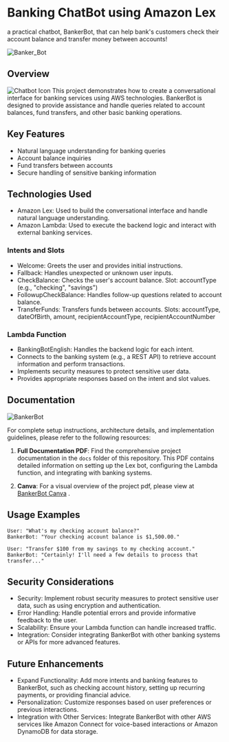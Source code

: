# Banking ChatBot using Amazon Lex 
a practical chatbot, BankerBot, that can help bank's customers check their account balance and transfer money between accounts!

![Banker_Bot](https://www.flaticon.com/free-animated-icon/chatbot_11260829?term=chatbot&page=1&position=4&origin=search&related_id=11260829)

## Overview 

![Chatbot Icon](https://www.flaticon.com/free-animated-icon/chatbot_12205168?term=chatbot&page=1&position=7&origin=search&related_id=12205168)
This project demonstrates how to create a conversational interface for banking services using AWS technologies. BankerBot is designed to provide assistance and handle queries related to account balances, fund transfers, and other basic banking operations.

## Key Features

- Natural language understanding for banking queries
- Account balance inquiries
- Fund transfers between accounts
- Secure handling of sensitive banking information

## Technologies Used

- Amazon Lex: Used to build the conversational interface and handle natural language understanding.
- Amazon Lambda: Used to execute the backend logic and interact with external banking services.

### Intents and Slots

- Welcome: Greets the user and provides initial instructions.
- Fallback: Handles unexpected or unknown user inputs.
- CheckBalance: Checks the user's account balance.
                              Slot: accountType (e.g., "checking", "savings")
- FollowupCheckBalance: Handles follow-up questions related to account balance.
- TransferFunds: Transfers funds between accounts.
                            Slots: accountType, dateOfBirth, amount, recipientAccountType, recipientAccountNumber
### Lambda Function

- BankingBotEnglish: Handles the backend logic for each intent.
- Connects to the banking system (e.g., a REST API) to retrieve account information and perform transactions.
- Implements security measures to protect sensitive user data.
- Provides appropriate responses based on the intent and slot values.

## Documentation 

![BankerBot](https://www.flaticon.com/free-animated-icon/chat-bot_11184177?term=chatbot&page=1&position=3&origin=search&related_id=11184177)

For complete setup instructions, architecture details, and implementation guidelines, please refer to the following resources:

1. **Full Documentation PDF**: Find the comprehensive project documentation in the `docs` folder of this repository. This PDF contains detailed information on setting up the Lex bot, configuring the Lambda function, and integrating with banking systems.

2. **Canva**: For a visual overview of the project pdf, please view at [BankerBot Canva]([https://www.canva.com/design/DAFxyz123/view](https://www.canva.com/design/DAGP0o7PBG8/RGXvNBZOPrWKSw4K4dLceQ/view?utm_content=DAGP0o7PBG8&utm_campaign=designshare&utm_medium=link&utm_source=editor)) .

## Usage Examples

```
User: "What's my checking account balance?"
BankerBot: "Your checking account balance is $1,500.00."

User: "Transfer $100 from my savings to my checking account."
BankerBot: "Certainly! I'll need a few details to process that transfer..."
```

## Security Considerations

- Security: Implement robust security measures to protect sensitive user data, such as using encryption and authentication.
- Error Handling: Handle potential errors and provide informative feedback to the user.
- Scalability: Ensure your Lambda function can handle increased traffic.
- Integration: Consider integrating BankerBot with other banking systems or APIs for more advanced features.


## Future Enhancements

- Expand Functionality: Add more intents and banking features to BankerBot, such as checking account history, setting up recurring payments, or providing financial advice.
- Personalization: Customize responses based on user preferences or previous interactions.
- Integration with Other Services: Integrate BankerBot with other AWS services like Amazon Connect for voice-based interactions or Amazon DynamoDB for data storage.
